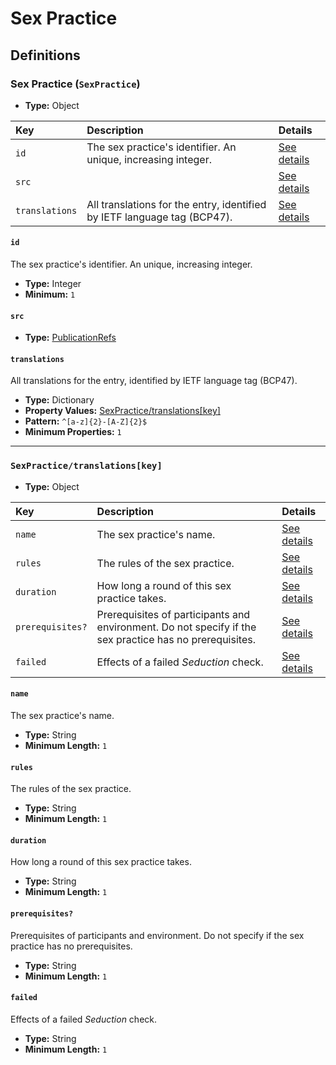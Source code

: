 # Sex Practice

## Definitions

### <a name="SexPractice"></a> Sex Practice (`SexPractice`)

- **Type:** Object

Key | Description | Details
:-- | :-- | :--
`id` | The sex practice's identifier. An unique, increasing integer. | <a href="#SexPractice/id">See details</a>
`src` |  | <a href="#SexPractice/src">See details</a>
`translations` | All translations for the entry, identified by IETF language tag (BCP47). | <a href="#SexPractice/translations">See details</a>

#### <a name="SexPractice/id"></a> `id`

The sex practice's identifier. An unique, increasing integer.

- **Type:** Integer
- **Minimum:** `1`

#### <a name="SexPractice/src"></a> `src`

- **Type:** <a href="./source/_PublicationRef.md#PublicationRefs">PublicationRefs</a>

#### <a name="SexPractice/translations"></a> `translations`

All translations for the entry, identified by IETF language tag (BCP47).

- **Type:** Dictionary
- **Property Values:** <a href="#SexPractice/translations[key]">SexPractice/translations[key]</a>
- **Pattern:** `^[a-z]{2}-[A-Z]{2}$`
- **Minimum Properties:** `1`

---

### <a name="SexPractice/translations[key]"></a> `SexPractice/translations[key]`

- **Type:** Object

Key | Description | Details
:-- | :-- | :--
`name` | The sex practice's name. | <a href="#SexPractice/translations[key]/name">See details</a>
`rules` | The rules of the sex practice. | <a href="#SexPractice/translations[key]/rules">See details</a>
`duration` | How long a round of this sex practice takes. | <a href="#SexPractice/translations[key]/duration">See details</a>
`prerequisites?` | Prerequisites of participants and environment. Do not specify if the sex practice has no prerequisites. | <a href="#SexPractice/translations[key]/prerequisites">See details</a>
`failed` | Effects of a failed *Seduction* check. | <a href="#SexPractice/translations[key]/failed">See details</a>

#### <a name="SexPractice/translations[key]/name"></a> `name`

The sex practice's name.

- **Type:** String
- **Minimum Length:** `1`

#### <a name="SexPractice/translations[key]/rules"></a> `rules`

The rules of the sex practice.

- **Type:** String
- **Minimum Length:** `1`

#### <a name="SexPractice/translations[key]/duration"></a> `duration`

How long a round of this sex practice takes.

- **Type:** String
- **Minimum Length:** `1`

#### <a name="SexPractice/translations[key]/prerequisites"></a> `prerequisites?`

Prerequisites of participants and environment. Do not specify if the sex practice has no prerequisites.

- **Type:** String
- **Minimum Length:** `1`

#### <a name="SexPractice/translations[key]/failed"></a> `failed`

Effects of a failed *Seduction* check.

- **Type:** String
- **Minimum Length:** `1`
